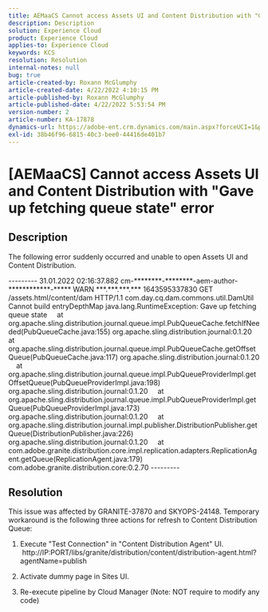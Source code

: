 ```yaml
---
title: AEMaaCS Cannot access Assets UI and Content Distribution with "Gave up fetching queue state" error
description: Description
solution: Experience Cloud
product: Experience Cloud
applies-to: Experience Cloud
keywords: KCS
resolution: Resolution
internal-notes: null
bug: true
article-created-by: Roxann McGlumphy
article-created-date: 4/22/2022 4:10:15 PM
article-published-by: Roxann McGlumphy
article-published-date: 4/22/2022 5:53:54 PM
version-number: 2
article-number: KA-17878
dynamics-url: https://adobe-ent.crm.dynamics.com/main.aspx?forceUCI=1&pagetype=entityrecord&etn=knowledgearticle&id=bd9c70ac-56c2-ec11-983e-0022480abde0
exl-id: 38b46f96-6815-40c3-bee0-44416de401b7
---
```

# [AEMaaCS] Cannot access Assets UI and Content Distribution with "Gave up fetching queue state" error

## Description


The following error suddenly occurred and unable to open Assets UI and Content Distribution.

&#x200B;---------
 31.01.2022 02:16:37.882 cm-\*\*\*\*\*\*\*\*-\*\*\*\*\*\*\*\*-aem-author-\*\*\*\*\*\*\*\*\*\*\*\*-\*\*\*\*\* WARN \*\*\*.\*\*\*.\*\*\*.\*\*\* 1643595337830 GET /assets.html/content/dam HTTP/1.1 com.day.cq.dam.commons.util.DamUtil Cannot build entryDepthMap
 java.lang.RuntimeException: Gave up fetching queue state
     at org.apache.sling.distribution.journal.queue.impl.PubQueueCache.fetchIfNeeded(PubQueueCache.java:155) org.apache.sling.distribution.journal:0.1.20
     at org.apache.sling.distribution.journal.queue.impl.PubQueueCache.getOffsetQueue(PubQueueCache.java:117) org.apache.sling.distribution.journal:0.1.20
     at org.apache.sling.distribution.journal.queue.impl.PubQueueProviderImpl.getOffsetQueue(PubQueueProviderImpl.java:198) org.apache.sling.distribution.journal:0.1.20
     at org.apache.sling.distribution.journal.queue.impl.PubQueueProviderImpl.getQueue(PubQueueProviderImpl.java:173) org.apache.sling.distribution.journal:0.1.20
     at org.apache.sling.distribution.journal.impl.publisher.DistributionPublisher.getQueue(DistributionPublisher.java:226) org.apache.sling.distribution.journal:0.1.20
     at com.adobe.granite.distribution.core.impl.replication.adapters.ReplicationAgent.getQueue(ReplicationAgent.java:179) com.adobe.granite.distribution.core:0.2.70
 &#x200B;---------


## Resolution


This issue was affected by GRANITE-37870 and SKYOPS-24148.
 Temporary workaround is the following three actions for refresh to Content Distribution Queue:

1. Execute "Test Connection" in "Content Distribution Agent" UI.
    http://IP:PORT/libs/granite/distribution/content/distribution-agent.html?agentName=publish

2. Activate dummy page in Sites UI.

3. Re-execute pipeline by Cloud Manager (Note: NOT require to modify any code)
